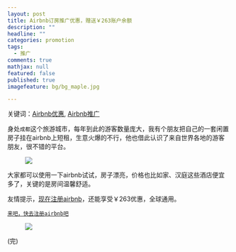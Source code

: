 ```yaml
---
layout: post
title: Airbnb订房推广优惠，赠送￥263账户余额
description: ""
headline: ""
categories: promotion
tags: 
  - 推广
comments: true
mathjax: null
featured: false
published: true
imagefeature: bg/bg_maple.jpg

---
```

关键词：[Airbnb优惠](http://zh.airbnb.com/c/neilw222?s=8), [Airbnb推广](zh.airbnb.com/c/neilw222?s=8)

身处`成都`这个旅游城市，每年到此的游客数量庞大，我有个朋友把自己的一套闲置房子挂在airbnb上短租，生意火爆的不行，他也借此认识了来自世界各地的游客朋友，很不错的平台。

<figure>
	<a href="{{ site.url }}/images/article/promotion/airbnb_1.png"><img src="{{ site.url }}/images/article/promotion/airbnb_1.png"></a>
</figure>

大家都可以使用一下airbnb试试，房子漂亮，价格也比如家、汉庭这些酒店便宜多了，关键的是房间温馨舒适。
 
友情提示，[现在注册airbnb](http://zh.airbnb.com/c/neilw222?s=8)，还能享受￥263优惠，全球通用。
 
[`来吧，快去注册airbnb吧`](http://zh.airbnb.com/c/neilw222?s=8)

<figure>
	<a href="{{ site.url }}/images/article/promotion/airbnb_neil.gif"><img src="{{ site.url }}/images/article/promotion/airbnb_neil.gif"></a>
</figure>


(完)

